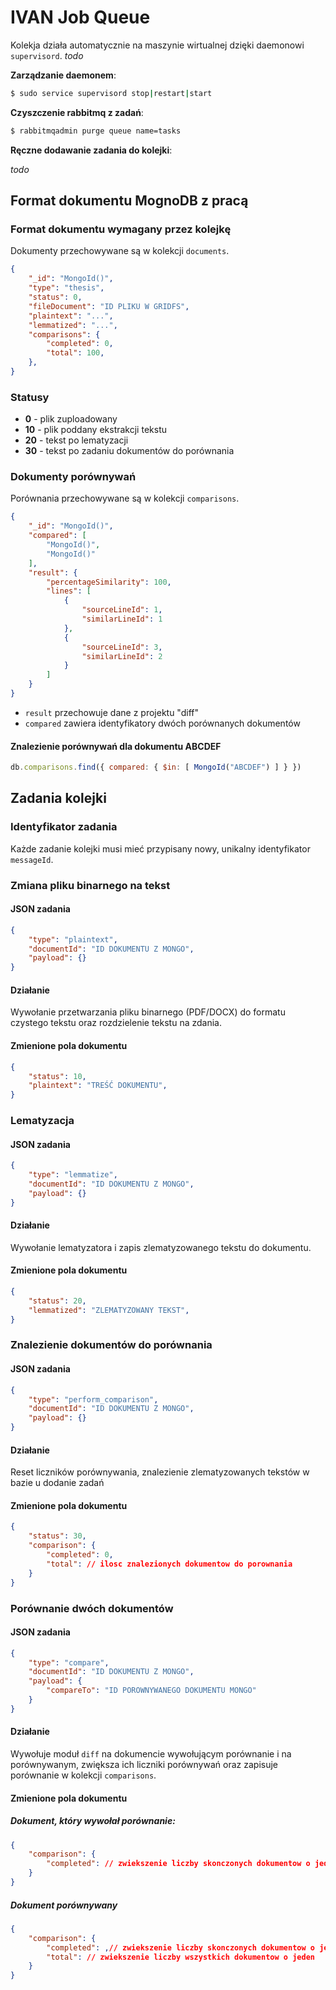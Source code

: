 IVAN Job Queue
==============

Kolekja działa automatycznie na maszynie wirtualnej dzięki daemonowi `supervisord`. *todo*

**Zarządzanie daemonem**:

```bash
$ sudo service supervisord stop|restart|start
```

**Czyszczenie rabbitmq z zadań**:

```bash
$ rabbitmqadmin purge queue name=tasks
```

**Ręczne dodawanie zadania do kolejki**:

*todo*

Format dokumentu MognoDB z pracą
--------------------------------

### Format dokumentu wymagany przez kolejkę

Dokumenty przechowywane są w kolekcji `documents`.

```json
{
    "_id": "MongoId()",
    "type": "thesis",
    "status": 0,
    "fileDocument": "ID PLIKU W GRIDFS",
    "plaintext": "...",
    "lemmatized": "...",
    "comparisons": {
        "completed": 0,
        "total": 100,
    },
}
```

### Statusy

* **0** - plik zuploadowany
* **10** - plik poddany ekstrakcji tekstu
* **20** - tekst po lematyzacji
* **30** - tekst po zadaniu dokumentów do porównania

### Dokumenty porównywań

Porównania przechowywane są w kolekcji `comparisons`.

```json
{
    "_id": "MongoId()",
    "compared": [
        "MongoId()",
        "MongoId()"
    ],
    "result": {
        "percentageSimilarity": 100,
        "lines": [
            {
                "sourceLineId": 1,
                "similarLineId": 1
            },
            {
                "sourceLineId": 3,
                "similarLineId": 2
            }
        ]
    }
}
```

* `result` przechowuje dane z projektu "diff"
* `compared` zawiera identyfikatory dwóch porównanych dokumentów

#### Znalezienie porównywań dla dokumentu ABCDEF

```js
db.comparisons.find({ compared: { $in: [ MongoId("ABCDEF") ] } })
```

Zadania kolejki
---------------

### Identyfikator zadania

Każde zadanie kolejki musi mieć przypisany nowy, unikalny identyfikator `messageId`.

### Zmiana pliku binarnego na tekst

#### JSON zadania

```json
{
    "type": "plaintext",
    "documentId": "ID DOKUMENTU Z MONGO",
    "payload": {}
}
```

#### Działanie

Wywołanie przetwarzania pliku binarnego (PDF/DOCX) do formatu czystego tekstu oraz rozdzielenie tekstu na zdania.

#### Zmienione pola dokumentu

```json
{
    "status": 10,
    "plaintext": "TREŚĆ DOKUMENTU",
}
```

### Lematyzacja

#### JSON zadania

```json
{
    "type": "lemmatize",
    "documentId": "ID DOKUMENTU Z MONGO",
    "payload": {}
}
```

#### Działanie

Wywołanie lematyzatora i zapis zlematyzowanego tekstu do dokumentu.

#### Zmienione pola dokumentu

```json
{
    "status": 20,
    "lemmatized": "ZLEMATYZOWANY TEKST",
}
```

### Znalezienie dokumentów do porównania

#### JSON zadania

```json
{
    "type": "perform_comparison",
    "documentId": "ID DOKUMENTU Z MONGO",
    "payload": {}
}
```

#### Działanie

Reset liczników porównywania, znalezienie zlematyzowanych tekstów w bazie u dodanie zadań

#### Zmienione pola dokumentu

```json
{
    "status": 30,
    "comparison": {
        "completed": 0,
        "total": // ilosc znalezionych dokumentow do porownania
    }
}
```

### Porównanie dwóch dokumentów

#### JSON zadania

```json
{
    "type": "compare",
    "documentId": "ID DOKUMENTU Z MONGO",
    "payload": {
        "compareTo": "ID POROWNYWANEGO DOKUMENTU MONGO"
    }
}
```

#### Działanie

Wywołuje moduł `diff` na dokumencie wywołującym porównanie i na porównywanym, zwiększa ich liczniki porównywań oraz zapisuje porównanie w kolekcji `comparisons`.

#### Zmienione pola dokumentu

##### Dokument, który wywołał porównanie:

```json
{
    "comparison": {
        "completed": // zwiekszenie liczby skonczonych dokumentow o jeden
    }
}
```

##### Dokument porównywany

```json
{
    "comparison": {
        "completed": ,// zwiekszenie liczby skonczonych dokumentow o jeden
        "total": // zwiekszenie liczby wszystkich dokumentow o jeden
    }
}
```
